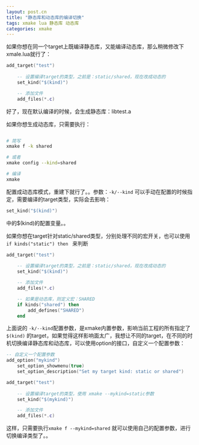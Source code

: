 ```yaml
---
layout: post.cn
title: "静态库和动态库的编译切换"
tags: xmake lua 静态库 动态库
categories: xmake
---
```


如果你想在同一个target上既编译静态库，又能编译动态库，那么稍微修改下 xmale.lua就行了：

```lua
add_target("test")
 
    -- 设置编译target的类型，之前是：static/shared，现在改成动态的
    set_kind("$(kind)")

    -- 添加文件
    add_files(*.c)
```

好了，现在默认编译的时候，会生成静态库：libtest.a

如果你想生成动态库，只需要执行：

```bash

# 简写
xmake f -k shared

# 或者
xmake config --kind=shared

# 编译
xmake
```





配置成动态库模式，重建下就行了。。参数：`-k/--kind` 可以手动在配置的时候指定，需要编译的target类型，实际会去影响：

```lua
set_kind("$(kind)")
```

中的$(kind)的配置变量。。

如果你想在target针对static/shared类型，分别处理不同的宏开关，也可以使用 `if kinds("static") then ` 来判断

```lua
add_target("test")
 
    -- 设置编译target的类型，之前是：static/shared，现在改成动态的
    set_kind("$(kind)")

    -- 添加文件
    add_files(*.c)

    -- 如果是动态库，则定义宏：SHARED
    if kinds("shared") then
        add_defines("SHARED")
    end
```

上面说的 `-k/--kind`配置参数，是xmake内置参数，影响当前工程的所有指定了 `$(kind)` 的target，如果觉得这样影响面太广，我想让不同的target，在不同的时机切换编译静态库和动态库，可以使用option的接口，自定义一个配置参数：

```lua
-- 自定义一个配置参数
add_option("mykind")
    set_option_showmenu(true)
    set_option_description("Set my target kind: static or shared")

add_target("test")
 
    -- 设置编译target的类型，使用 xmake --mykind=static参数
    set_kind("$(mykind)")

    -- 添加文件
    add_files(*.c)
```

这样，只需要执行`xmake f --mykind=shared` 就可以使用自己的配置参数，进行切换编译类型了。。


